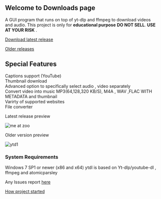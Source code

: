 ## Welcome to Downloads page
A GUI program that runs on top of yt-dlp and ffmpeg to download videos and audio. This project is only for **educational purpose** **DO NOT SELL**. **USE AT YOUR RISK** .

[Download latest release](https://github.com/sourabhkv/ytdl/releases/download/v22.0305.19/YouTube-dl.GUI.zip)

[Older releases](https://github.com/sourabhkv/ytdl/releases)

<h2>Special Features</h2>
Captions support (YouTube)<br />
Thumbnail download<br />
Advanced option to specifically select audio , video separately<br />
Convert video into music MP3(64,128,320 KB/S), M4A , WAV ,FLAC WITH METADATA and thumbnail<br />
Varirty of supported websites<br />
File converter<br />

Latest release preview

![me at zoo](https://user-images.githubusercontent.com/55890376/158214923-a09ddff9-6569-4507-bd5d-3dc74ba160db.png)




Older version preview

![ytd1](https://user-images.githubusercontent.com/55890376/148569370-37b48559-5333-4686-be6c-22ff97d93473.jpg)

<h3> System Requirements </h3>
Windows 7 SP1 or newer (x86 and x64)
ytdl is based on Yt-dlp/youtube-dl , ffmpeg and atomicparsley

Any Issues report [here](https://github.com/sourabhkv/ytdl/issues)

[How project started](https://github.com/sourabhkv/ytdl#how-development-started-and-was-carried)
